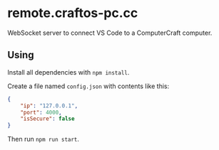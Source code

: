 # remote.craftos-pc.cc
WebSocket server to connect VS Code to a ComputerCraft computer.

## Using
Install all dependencies with `npm install`.

Create a file named `config.json` with contents like this:

```json
{
    "ip": "127.0.0.1",
    "port": 4000,
    "isSecure": false
}
```

Then run `npm run start`.